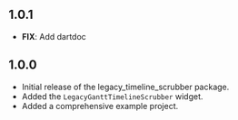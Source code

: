 ## 1.0.1

* **FIX**: Add dartdoc

## 1.0.0

* Initial release of the legacy_timeline_scrubber package.
* Added the `LegacyGanttTimelineScrubber` widget.
* Added a comprehensive example project.